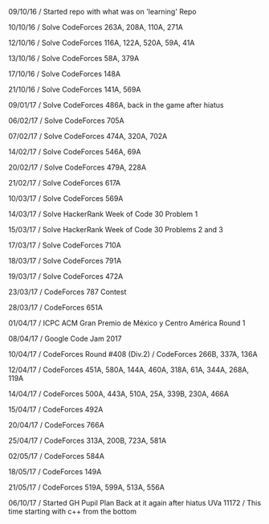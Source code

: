 09/10/16 / Started repo with what was on 'learning' Repo 

10/10/16 / Solve CodeForces 263A, 208A, 110A, 271A

12/10/16 / Solve CodeForces 116A, 122A, 520A, 59A, 41A

13/10/16 / Solve CodeForces 58A, 379A

17/10/16 / Solve CodeForces 148A

21/10/16 / Solve CodeForces 141A, 569A

09/01/17 / Solve CodeForces 486A, back in the game after hiatus

06/02/17 / Solve CodeForces 705A

07/02/17 / Solve CodeForces 474A, 320A, 702A

14/02/17 / Solve CodeForces 546A, 69A

20/02/17 / Solve CodeForces 479A, 228A

21/02/17 / Solve CodeForces 617A

10/03/17 / Solve CodeForces 569A

14/03/17 / Solve HackerRank Week of Code 30 Problem 1

15/03/17 / Solve HackerRank Week of Code 30 Problems 2 and 3

17/03/17 / Solve CodeForces 710A

18/03/17 / Solve CodeForces 791A

19/03/17 / Solve CodeForces 472A

23/03/17 / CodeForces 787 Contest

28/03/17 / CodeForces 651A

01/04/17 / ICPC ACM Gran Premio de México y Centro América Round 1

08/04/17 / Google Code Jam 2017

10/04/17 / CodeForces Round #408 (Div.2)
         / CodeForces 266B, 337A, 136A

12/04/17 / CodeForces 451A, 580A, 144A, 460A, 318A, 61A, 344A, 268A, 119A

14/04/17 / CodeForces 500A, 443A, 510A, 25A, 339B, 230A, 466A

15/04/17 / CodeForces 492A

20/04/17 / CodeForces 766A

25/04/17 / CodeForces 313A, 200B, 723A, 581A

02/05/17 / CodeForces 584A

18/05/17 / CodeForces 149A

21/05/17 / CodeForces 519A, 599A, 513A, 556A

06/10/17 / Started GH Pupil Plan Back at it again after hiatus UVa 11172
         / This time starting with c++ from the bottom
